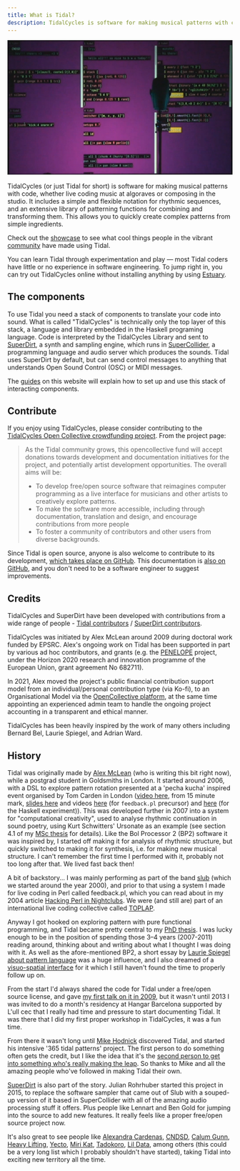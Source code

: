 ```yaml
---
title: What is Tidal?
description: TidalCycles is software for making musical patterns with code.
---
```


![](./assets/tidalnutshell.jpg)

TidalCycles (or just Tidal for short) is software for making musical patterns with code, whether live coding music at algoraves or composing in the studio.
It includes a simple and flexible notation for rhythmic sequences, and an extensive library of patterning functions for combining and transforming them.
This allows you to quickly create complex patterns from simple ingredients.

Check out the [showcase](/introduction/showcase) to see what cool things people in the vibrant [community](/introduction/community) have made using Tidal.

You can learn Tidal through experimentation and play — most Tidal coders have little or no experience in software engineering.
To jump right in, you can try out TidalCycles online without installing anything by using [Estuary](https://estuary.mcmaster.ca/).


## The components

To use Tidal you need a stack of components to translate your code into sound. What is called "TidalCycles" is technically only the top layer of this stack, a language and library embedded in the Haskell programing language.
Code is interpreted by the TidalCycles Library and sent to [SuperDirt](https://github.com/musikinformatik/SuperDirt), a synth and sampling engine, which runs in [SuperCollider](https://supercollider.github.io/), a programming language and audio server which produces the sounds.
Tidal uses SuperDirt by default, but can send control messages to anything that understands Open Sound Control (OSC) or MIDI messages.

The [guides](/guides/installation) on this website will explain how to set up and use this stack of interacting components.


## Contribute

If you enjoy using TidalCycles, please consider contributing to the [TidalCycles Open Collective crowdfunding project](https://opencollective.com/tidalcycles). From the project page:

> As the Tidal community grows, this opencollective fund will accept donations towards development and documentation initiatives for the project, and potentially artist development opportunities. The overall aims will be:
>
> - To develop free/open source software that reimagines computer programming as a live interface for musicians and other artists to creatively explore patterns.
> - To make the software more accessible, including through documentation, translation and design, and encourage contributions from more people
> - To foster a community of contributors and other users from diverse backgrounds.

Since Tidal is open source, anyone is also welcome to contribute to its development, [which takes place on GitHub](https://github.com/tidalcycles/tidal).
This documentation is [also on GitHub](https://github.com/tidalcycles/tidal-doc), and you don't need to be a software engineer to suggest improvements.


## Credits

TidalCycles and SuperDirt have been developed with contributions from a wide range of people - [Tidal contributors](https://github.com/tidalcycles/Tidal/graphs/contributors) / [SuperDirt contributors](https://github.com/musikinformatik/SuperDirt/graphs/contributors).

TidalCycles was initiated by Alex McLean around 2009 during doctoral work funded by EPSRC. Alex's ongoing work on Tidal has been supported in part by various ad hoc contributors, and grants (e.g. the [PENELOPE](https://penelope.hypotheses.org/) project, under the Horizon 2020 research and innovation programme of the European Union, grant agreement No 682711).

In 2021, Alex moved the project's public financial contribution support model from an individual/personal contribution type (via Ko-fi), to an Organisational Model via the [OpenCollective platform](https://opencollective.com/tidalcycles), at the same time appointing an experienced admin team to handle the ongoing project accounting in a transparent and ethical manner.

TidalCycles has been heavily inspired by the work of many others including Bernard Bel, Laurie Spiegel, and Adrian Ward.


## History

Tidal was originally made by [Alex McLean](https://tidalcycles.org/User:Yaxu) (who is writing this bit right now), while a postgrad student in Goldsmiths in London.
It started around 2006, with a DSL to explore pattern rotation presented at a 'pecha kucha' inspired event organised by Tom Carden in London ([video here](http://toxi.co.uk/blog/2006/07/ask-later-not-t-k-event.htm), from 15 minute mark, [slides here](http://slab.org/archive/20/20.pdf) and videos [here](http://slab.org/archive/20/pl.avi) (for `feedback.pl` precursor) and [here](http://slab.org/archive/20/hs.avi) (for the Haskell experiment)).
This was developed further in 2007 into a system for "computational creativity", used to analyse rhythmic continuation in sound poetry, using Kurt Schwitters' Ursonate as an example (see section 4.1 of my [MSc thesis](https://pdfs.semanticscholar.org/99ac/092d014aac16728912563975282e20039e19.pdf) for details).
Like the Bol Processor 2 (BP2) software it was inspired by, I started off making it for analysis of rhythmic structure, but quickly switched to making it for synthesis, i.e.
for making new musical structure.
I can't remember the first time I performed with it, probably not too long after that.
We lived fast back then!

A bit of backstory…
I was mainly performing as part of the band [slub](http://slub.org/) (which we started around the year 2000), and prior to that using a system I made for live coding in Perl called feedback.pl, which you can read about in my 2004 article [Hacking Perl in Nightclubs](https://www.perl.com/pub/2004/08/31/livecode.html/).
We were (and still are) part of an international live coding collective called [TOPLAP](https://toplap.org/).

Anyway I got hooked on exploring pattern with pure functional programming, and Tidal became pretty central to my [PhD thesis](http://slab.org/thesis/).
I was lucky enough to be in the position of spending those 3–4 years (2007-2011) reading around, thinking about and writing about what I thought I was doing with it.
As well as the afore-mentioned BP2, a short essay by [Laurie Spiegel about pattern language](http://retiary.org/ls/writings/musical_manip.html) was a huge influence, and I also dreamed of a [visuo-spatial interface](https://slab.org/colourful-texture/) for it which I still haven't found the time to properly follow up on.

From the start I'd always shared the code for Tidal under a free/open source license, and gave [my first talk on it in 2009](https://web.archive.org/web/20090826135406/www.londonhug.net/2009/08/18/next-meeting-alex-mclean-live-coding-music-with-haskell/), but it wasn't until 2013 I was invited to do a month's residency at Hangar Barcelona supported by L'ull cec that I really had time and pressure to start documenting Tidal.
It was there that I did my first proper workshop in TidalCycles, it was a fun time.

From there it wasn't long until [Mike Hodnick](http://kindohm.com/) discovered Tidal, and started his intensive '365 tidal patterns' project.
The first person to do something often gets the credit, but I like the idea that it's the [second person to get into something who's really making the leap](https://www.youtube.com/watch?v=fW8amMCVAJQ).
So thanks to Mike and all the amazing people who've followed in making Tidal their own.

[SuperDirt](https://github.com/musikinformatik/SuperDirt/) is also part of the story.
Julian Rohrhuber started this project in 2015, to replace the software sampler that came out of Slub with a souped-up version of it based in SuperCollider with all of the amazing audio processing stuff it offers.
Plus people like Lennart and Ben Gold for jumping into the source to add new features.
It really feels like a proper free/open source project now.

It's also great to see people like [Alexandra Cardenas](https://cargocollective.com/tiemposdelruido), [CNDSD](https://vimeo.com/cndsd), [Calum Gunn](http://www.calumgunn.com/), [Heavy Lifting](https://heavy-lifting.github.io/), [Yecto](https://yecto.github.io/), [Miri Kat](https://mirikat.bandcamp.com/releases), [Tadokoro](http://twitter.com/tadokoro), [Lil Data](http://lildata.co.uk/), among others (this could be a very long list which I probably shouldn't have started), taking Tidal into exciting new territory all the time.
